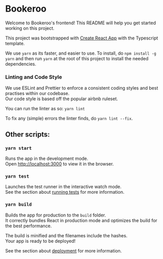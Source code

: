 # Bookeroo

Welcome to Bookeroo's frontend!
This README will help you get started working on this project.

This project was bootstrapped with [Create React App](https://github.com/facebook/create-react-app) with the Typescript
template.

We use `yarn` as its faster, and easier to use. To install, do `npm install -g yarn` and then run `yarn` at the root of
this project to install the needed dependencies.

### Linting and Code Style

We use ESLint and Prettier to enforce a consistent coding styles and best practises within our codebase.\
Our code style is based off the popular airbnb ruleset.

You can run the linter as so: `yarn lint`

To fix any (simple) errors the linter finds, do `yarn lint --fix`.

## Other scripts:

### `yarn start`

Runs the app in the development mode.\
Open [http://localhost:3000](http://localhost:3000) to view it in the browser.

### `yarn test`

Launches the test runner in the interactive watch mode.\
See the section about [running tests](https://facebook.github.io/create-react-app/docs/running-tests) for more
information.

### `yarn build`

Builds the app for production to the `build` folder.\
It correctly bundles React in production mode and optimizes the build for the best performance.

The build is minified and the filenames include the hashes.\
Your app is ready to be deployed!

See the section about [deployment](https://facebook.github.io/create-react-app/docs/deployment) for more information.